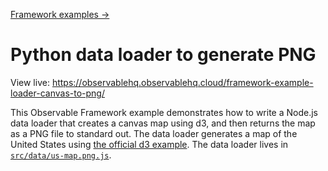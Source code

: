 [Framework examples →](../)

# Python data loader to generate PNG

View live: <https://observablehq.observablehq.cloud/framework-example-loader-canvas-to-png/>

This Observable Framework example demonstrates how to write a Node.js data loader that creates a canvas map using d3, and then returns the map as a PNG file to standard out. The data loader generates a map of the United States using [the official d3 example](https://observablehq.com/@d3/u-s-map-canvas). The data loader lives in [`src/data/us-map.png.js`](./src/data/us-map.png.js).
